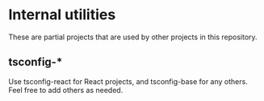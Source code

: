 # Internal utilities

These are partial projects that are used by other projects in this repository.

## tsconfig-\*

Use tsconfig-react for React projects, and tsconfig-base for any others.
Feel free to add others as needed.

